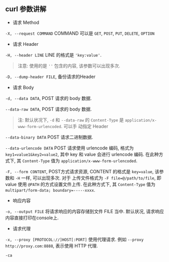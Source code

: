## curl 参数讲解

- 请求 Method

`-X, --request COMMAND` COMMAND 可以是 `GET`, `POST`, `PUT`, `DELETE`, `OPTION`

- 请求 Header

`-H, --header LINE` LINE 的格式是 `'key:value'`.

> 注意: 使用的是 `''` 包含的内容, 该参数可以出现多次.

`-D, --dump-header FILE`, 备份请求的Header 

- 请求 Body 

`-d, --data DATA`, POST 请求的 body 数据. 

`--data-raw DATA`, POST 请求的 body 数据.

> 注: 默认状况下, `-d` 和 `--data-raw` 的 `Content-Type` 是 `application/x-www-form-urlencoded`. 可以手
动指定 Header


`--data-binary DATA` POST 请求二进制数据.


`--data-urlencode DATA` POST 请求使用 urlencode 编码, 格式为 `key1=value1&key2=value2`, 其中 key 和 value 
会进行 urlencode 编码. 在此种方式下, 其 `Content-Type` 值为 `application/x-www-form-urlencoded`.


`-F, --form CONTENT`, POST方式请求资源, CONTENT 的格式是 `key=value`, 该参数和 `-H` 一样, 可以出现多次. 对于
上传文件格式为 `-F file=@/path/to/file`, 即 value 使用 `@PATH` 的方式设置文件上传.
在此种方式下, 其 `Content-Type` 值为 `multipart/form-data; boundary=-----xxxx`.


- 响应内容

`-o, --output FILE` 将请求响应的内容存储到文件 FILE 当中. 默认状况, 请求响应内容直接打印在console上.


- 请求代理

`-x, --proxy [PROTOCOL://]HOST[:PORT]` 使用代理请求. 例如 `--proxy http://proxy.com:8888`, 表示使用 HTTP
代理. 

`-ca`

